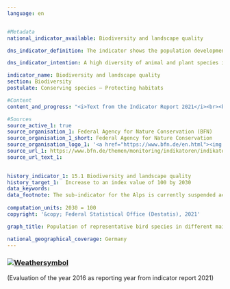 ```yaml
---
language: en    


#Metadata    
national_indicator_available: Biodiversity and landscape quality    

dns_indicator_definition: The indicator shows the population development for 51 selected bird species in the form of an index.    

dns_indicator_intention: A high diversity of animal and plant species is a fundamental prerequisite for a healthy natural environment and an essential basis for human livelihood. To preserve biodiversity and at the same time the quality of life of humans, the provisional target of the Federal Government is an index value of 100 by 2030 – this target was originally supposed to be achieved by 2015. It is foreseen to check the level of this target value by 2020 and to adjust it if necessary.    

indicator_name: Biodiversity and landscape quality    
section: Biodiversity    
postulate: Conserving species – Protecting habitats    

#Content    
content_and_progress: "<i>Text from the Indicator Report 2021</i><br><br>The calculation of the indicator is based upon changes in the populations of 51 bird species, which together represent the most important types of landscape and habitat in Germany: ten species each for the sub-indicators for farmland, settlements, inland waters, coasts and seas as well as eleven species for forests. As data availability is uncertain, the Alpine habitat is currently not taken into account.<br><br><br><br>The population size per species is calculated annually from the results of bird monitoring programmes by the Dachverband Deutscher Avifaunisten (DDA) in cooperation with the Federal Agency for Nature Conservation (BfN) and is set in relation to the size of the target population. The value of the target population was determined by a committee of experts for each bird species - originally for the year 2015. The historical values for 1970 and 1975 have been recalculated.<br><br><br><br>For each sub-indicator, the arithmetic mean of the degrees of target achievement is calculated for all ten or eleven selected bird species. The overall indicator is calculated as a weighted sum of the sub-indicators. The weighting is based on the respective main habitat or landscape type as a share of the total area of Germany. For the time being, the target values for the sub-indicators and the overall indicator were not altered for the target year 2030.<br><br><br><br>In addition to birds, there are also other species that rely on a richly structured landscape with intact, sustainably used habitats, which means that the indicator also indirectly maps the development of a number of other species in the landscape and the sustainability of land use.<br><br><br><br>In 1990, the value of the indicator ”Biodiversity and landscape quality” was considerably lower than the values recalculated for 1970 and 1975. In the last ten reference years (2005 to 2015), the value of the indicator has deteriorated further. In 2015, it was 70.3&nbsp;% of the target value. Should this development continue, the target set for 2030 is unlikely to be achieved.<br><br><br><br>In the course of the last ten years (from 2005 to 2015), however, the sub-indicators for the individual habitat types have developed differently. Up to 2014, the sub-indicators for farmland (2015: 59.2&nbsp;% of the target value) as well as for coasts and seas (2015: 58.5&nbsp;% of the target value) showed a downward development, but have recovered slightly in 2015. This also has a considerable impact on the value of the overall indicator.<br><br><br><br>Except for the sub-indicators for forests and inland waters, all sub-indicators also remained considerably below the comparative values for 1990. In terms of biodiversity and the landscape quality of forests, the situation appeared to have improved considerably recently in comparison with the other habitat types. In 2015, this habitat achieved 90.1&nbsp;% of the target value, which was the highest value compared with the other sub-indicators."    

#Sources    
source_active_1: true
source_organisation_1: Federal Agency for Nature Conservation (BFN)
source_organisation_1_short: Federal Agency for Nature Conservation
source_organisation_logo_1: '<a href="https://www.bfn.de/en.html"><img src="https://g205sdgs.github.io/sdg-indicators/public/logosEn/bfn.png" alt=" Federal Agency for Nature Conservation" title="Click here to visit the homepage of the organization" style="border: transparent"/></a>'
source_url_1: https://www.bfn.de/themen/monitoring/indikatoren/indikator-artenvielfalt-und-landschaftsqualitaet.html                        
source_url_text_1:                         
    

history_indicator_1: 15.1 Biodiversity and landscape quality                    
history_target_1:  Increase to an index value of 100 by 2030    
data_keywords:    
data_footnote: The sub-indicator for the Alps is currently suspended across the entire data series. The historical values for 1970 and 1975 have been recalculated.    
    
computation_units: 2030 = 100    
copyright: '&copy; Federal Statistical Office (Destatis), 2021'    

graph_title: Population of representative bird species in different main habitat and landscape types    

national_geographical_coverage: Germany    
---    
```

<div>
  <div class="my-header">
    <h3>
      <a href="https://sustainabledevelopment-deutschland.github.io/en/status/"><img src="https://g205sdgs.github.io/sdg-indicators/public/Wettersymbole/Wolke.png" title="The indicator is moving in the right direction but if the trend continues, the target value will be missed by more than 20&nbsp;% in the target year" alt="Weathersymbol" />
      </a>
    </h3>
  </div>
  <div class="my-header-note">
    <span> (Evaluation of the year 2016 as reporting year from indicator report 2021)</span>
  </div>
</div>